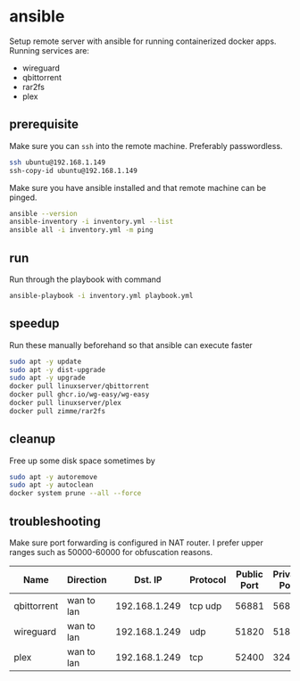 # ansible
Setup remote server with ansible for running containerized docker apps. 
Running services are:
* wireguard
* qbittorrent
* rar2fs
* plex

## prerequisite
Make sure you can `ssh` into the remote machine. 
Preferably passwordless.
```bash
ssh ubuntu@192.168.1.149
ssh-copy-id ubuntu@192.168.1.149
```
Make sure you have ansible installed and that remote machine can be pinged.
```bash
ansible --version
ansible-inventory -i inventory.yml --list
ansible all -i inventory.yml -m ping
```

## run
Run through the playbook with command
```bash
ansible-playbook -i inventory.yml playbook.yml
```

## speedup
Run these manually beforehand so that ansible can execute faster
```bash
sudo apt -y update
sudo apt -y dist-upgrade
sudo apt -y upgrade
docker pull linuxserver/qbittorrent
docker pull ghcr.io/wg-easy/wg-easy
docker pull linuxserver/plex
docker pull zimme/rar2fs
```

## cleanup
Free up some disk space sometimes by
```bash
sudo apt -y autoremove
sudo apt -y autoclean
docker system prune --all --force
```

## troubleshooting
Make sure port forwarding is configured in NAT router.
I prefer upper ranges such as 50000-60000 for obfuscation reasons.

| Name        | Direction  | Dst. IP       | Protocol | Public Port | Private Port |
|-------------|------------|---------------|----------|-------------|--------------|
| qbittorrent | wan to lan | 192.168.1.249 | tcp udp  | 56881       | 56881        |
| wireguard   | wan to lan | 192.168.1.249 | udp      | 51820       | 51820        |
| plex        | wan to lan | 192.168.1.249 | tcp      | 52400       | 32400        |
